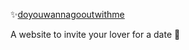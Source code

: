 ✨[doyouwannagooutwithme](https://junioralive.github.io/doyouwannagooutwithme/) 

A website to invite your lover for a date 🥰
